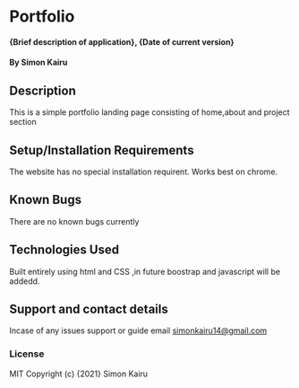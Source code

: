# Portfolio
#### {Brief description of application}, {Date of current version}
#### By Simon Kairu
## Description
This is a simple portfolio landing page consisting of home,about and project section

## Setup/Installation Requirements
The website has no special installation requirent.
Works best on chrome.
## Known Bugs
There are no known bugs currently
## Technologies Used
Built entirely using html and CSS ,in future boostrap and javascript will be addedd.
## Support and contact details
Incase of any issues support or guide email simonkairu14@gmail.com
### License
MIT
Copyright (c) {2021} Simon Kairu